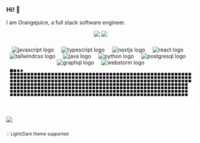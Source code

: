 <!-- Thanks to
https://profile-readme-generator.com/
https://github.com/anuraghazra/github-readme-stats
https://github.com/antonkomarev/github-profile-views-counter
https://github.com/Platane/snk
https://github.com/devicons/devicon/tree/master/icons
-->

### Hi! 👋

I am Orangejuice, a full stack software engineer.

<div align="center">
  <picture>
    <source srcset="https://orangejuice-github-readme-stats.vercel.app/api?username=orangejuice&include_all_commits=true&custom_title=Github%20Stats&hide=contribs&count_private=true&show_icons=true&rank_icon=percentile&theme=dark" media="(prefers-color-scheme: dark)"/>
    <source srcset="https://orangejuice-github-readme-stats.vercel.app/api?username=orangejuice&include_all_commits=true&custom_title=Github%20Stats&hide=contribs&count_private=true&show_icons=true&rank_icon=percentile" media="(prefers-color-scheme: light), (prefers-color-scheme: no-preference)"/>
    <img src="https://orangejuice-github-readme-stats.vercel.app/api?username=orangejuice&include_all_commits=true&custom_title=Github%20Stats&hide=contribs&count_private=true&show_icons=true&rank_icon=percentile" height="150"/>
  </picture>
  <picture>
    <source srcset="https://orangejuice-github-readme-stats.vercel.app/api/top-langs?username=orangejuice&layout=compact&card_width=320&theme=dark" media="(prefers-color-scheme: dark)"/>
    <source srcset="https://orangejuice-github-readme-stats.vercel.app/api/top-langs?username=orangejuice&layout=compact&card_width=320" media="(prefers-color-scheme: light), (prefers-color-scheme: no-preference)"/>
    <img src="https://orangejuice-github-readme-stats.vercel.app/api/top-langs?username=orangejuice&layout=compact&card_width=320" height="150"/>
  </picture>
</div>

<!--div align="center>
  <img src="https://github-readme-stats.vercel.app/api?username=orangejuice&hide_title=false&hide_rank=false&show_icons=true&include_all_commits=true&count_private=true&locale=en&hide_border=false" height="150" alt="stats graph"  />
  <img src="https://github-readme-stats.vercel.app/api/top-langs?username=orangejuice&locale=en&hide_title=false&layout=compact&card_width=320&langs_count=5&hide_border=false" height="150" alt="languages graph"  />
</div-->

###

<div align="center">
  <img src="https://cdn.jsdelivr.net/gh/devicons/devicon/icons/javascript/javascript-original.svg" height="30" alt="javascript logo"  />
  <img width="12" />
  <img src="https://cdn.jsdelivr.net/gh/devicons/devicon/icons/typescript/typescript-original.svg" height="30" alt="typescript logo"  />
  <img width="12" />
  <img src="https://cdn.jsdelivr.net/gh/devicons/devicon/icons/nextjs/nextjs-original.svg" height="30" alt="nextjs logo"  />
  <img width="12" />
  <img src="https://cdn.jsdelivr.net/gh/devicons/devicon/icons/react/react-original.svg" height="30" alt="react logo"  />
  <img width="12" />
  <img src="https://cdn.jsdelivr.net/gh/devicons/devicon/icons/tailwindcss/tailwindcss-original.svg" height="30" alt="tailwindcss logo"  />
  <img width="12" />
  <img src="https://cdn.jsdelivr.net/gh/devicons/devicon/icons/java/java-original.svg" height="30" alt="java logo"  />
  <img width="12" />
  <img src="https://cdn.jsdelivr.net/gh/devicons/devicon/icons/python/python-original.svg" height="30" alt="python logo"  />
  <img width="12" />
  <img src="https://cdn.jsdelivr.net/gh/devicons/devicon/icons/postgresql/postgresql-original.svg" height="30" alt="postgresql logo"  />
  <img width="12" />
  <img src="https://cdn.jsdelivr.net/gh/devicons/devicon/icons/graphql/graphql-plain.svg" height="30" alt="graphql logo"  />
  <img width="12" />
  <img src="https://cdn.jsdelivr.net/gh/devicons/devicon/icons/webstorm/webstorm-original.svg" height="30" alt="webstorm logo"  />
</div>

<picture>
  <source media="(prefers-color-scheme: dark)" srcset="https://raw.githubusercontent.com/orangejuice/orangejuice/output/snake-dark.svg" />
  <source media="(prefers-color-scheme: light), (prefers-color-scheme: no-preference)" srcset="https://raw.githubusercontent.com/orangejuice/orangejuice/output/snake.svg" />
  <img alt="Animation" src="https://raw.githubusercontent.com/orangejuice/orangejuice/output/snake.svg" />
</picture>

###

![](https://komarev.com/ghpvc/?username=orangejuice&abbreviated=true)

<sub>💡 Light/Dark theme supported<sub>
